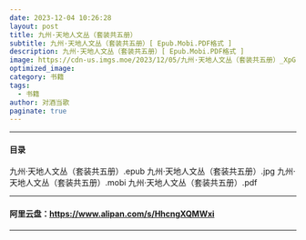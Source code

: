 ```yaml
---
date: 2023-12-04 10:26:28
layout: post
title: 九州·天地人文丛（套装共五册）
subtitle: 九州·天地人文丛（套装共五册）[ Epub.Mobi.PDF格式 ]
description: 九州·天地人文丛（套装共五册）[ Epub.Mobi.PDF格式 ]
image: https://cdn-us.imgs.moe/2023/12/05/九州·天地人文丛（套装共五册）_XpGlaOq2kY.webp
optimized_image: 
category: 书籍
tags:
  - 书籍
author: 对酒当歌
paginate: true
---
```


---

#### 目录

九州·天地人文丛（套装共五册）.epub
九州·天地人文丛（套装共五册）.jpg
九州·天地人文丛（套装共五册）.mobi
九州·天地人文丛（套装共五册）.pdf

---

#### 阿里云盘：<https://www.alipan.com/s/HhcngXQMWxi>

---
